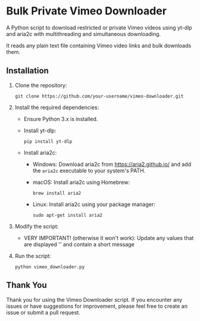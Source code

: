 # Bulk Private Vimeo Downloader

A Python script to download restricted or private Vimeo videos using yt-dlp and aria2c with multithreading and simultaneous downloading.

It reads any plain text file containing Vimeo video links and bulk downloads them.

## Installation

1. Clone the repository:

   ```shell
   git clone https://github.com/your-username/vimeo-downloader.git
   ```

2. Install the required dependencies:

   - Ensure Python 3.x is installed.
   - Install yt-dlp:

     ```shell
     pip install yt-dlp
     ```

   - Install aria2c:

     - Windows: Download aria2c from https://aria2.github.io/ and add the `aria2c` executable to your system's PATH.

     - macOS: Install aria2c using Homebrew:

       ```shell
       brew install aria2
       ```

     - Linux: Install aria2c using your package manager:

       ```shell
       sudo apt-get install aria2
       ```

3. Modify the script:

   - VERY IMPORTANT! (otherwise it won't work): Update any values that are displayed '<LIKE THIS>' and contain a short message

4. Run the script:

   ```shell
   python vimeo_downloader.py
   ```

## Thank You

Thank you for using the Vimeo Downloader script. If you encounter any issues or have suggestions for improvement, please feel free to create an issue or submit a pull request.
